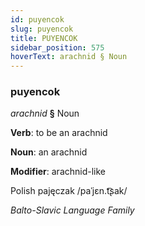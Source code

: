 ```yaml
---
id: puyencok
slug: puyencok
title: PUYENCOK
sidebar_position: 575
hoverText: arachnid § Noun
---
```


### puyencok

*arachnid* **§** Noun

**Verb**: to be an arachnid

**Noun**: an arachnid

**Modifier**: arachnid-like

Polish pajęczak /paˈjɛn.t͡ʂak/

*Balto-Slavic Language Family*